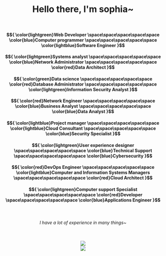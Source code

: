 <h1 align="center">Hello there, I'm sophia~</h1>

<br>

<h4 align="center">$${ \color{lightgreen}Web Developer \space\space\space\space\space \color{blue}Computer programmer \space\space\space\space\space \color{lightblue}Software Engineer }$$</h4>
<h4 align="center">$${ \color{lightgreen}Systems analyst \space\space\space\space\space \color{blue}Network Administrator \space\space\space\space\space \color{red}Data Architect }$$</h4>
<h4 align="center">$${ \color{green}Data science \space\space\space\space\space \color{red}Database Administrator \space\space\space\space\space \color{lightgreen}Information Security Analyst }$$</h4>
<h4 align="center">$${ \color{red}Network Engineer \space\space\space\space\space \color{blue}Business Analyst \space\space\space\space\space \color{blue}Data Analyst }$$</h4>
<h4 align="center">$${ \color{lightblue}Project manager \space\space\space\space\space \color{lightblue}Cloud Consultant \space\space\space\space\space \color{blue}Security Specialist }$$</h4>
<h4 align="center">$${ \color{lightgreen}User experience designer \space\space\space\space\space \color{blue}Technical Support \space\space\space\space\space \color{blue}Cybersecurity }$$</h4>
<h4 align="center">$${ \color{red}DevOps Engineer \space\space\space\space\space \color{lightblue}Computer and Information Systems Managers \space\space\space\space\space \color{red}Cloud Architect }$$</h4>
<h4 align="center">$${ \color{lightgreen}Computer support Specialist \space\space\space\space\space \color{red}Developer \space\space\space\space\space \color{blue}Applications Engineer }$$</h4>

<br>

<h6 align="center">I have a lot of experience in many things~</h6>

<br>

<div align="center">
  <img src="https://streak-stats.demolab.com/?user=sopheya&theme=dark&hide_border=true">
  <br>
  <img src="https://github-profile-summary-cards.vercel.app/api/cards/profile-details?username=sopheya&theme=dark">
</div>
